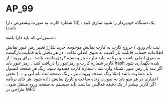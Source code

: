 # AP_99
یک دستگاه خودپرداز را شبیه سازی کنید . (10 شماره کارت به صورت پیشفرض دارا باشد)

دستوراتی که باید دارا باشد :

ثبت نام
ورود / خروج
کارت به کارت
نمایش موجودی
خرید شارژ
تغییر رمز عبور
نمایش اطلاعات حساب
قابلیت باز گشت به منوی اصلی
نکات :
در هر بخش باید قابلیت بازگشت به منوی اصلی باشد ، و برنامه نباید نیاز به باز و بسته کردن داشته باشد .
برای ورود ؛ از کاربر شماره کارت و رمزعبور را دریافت کنید .
رمز عبور باید hash شده نگهداری شود
اگر سه بار رمز عبور اشتباه وارد شد ، شماره کارت مسدود شود.
رنگ هر صفحه کنسول باید متفاوت باشد (مثلا رنگ صفحه ورود سبز ، رنگ صفحه ثبت نام آبی و ... )
بخش اختیاری
در هر منو باید به صورت زنده ساعت و تاریخ نمایش داده شود.
هر جای برنامه اگر کاربر بیشتر از یک دقیقه فعالیتی نداشت باید سیستم به صفحه ورود منتقل شود .
طراحی در MFC
